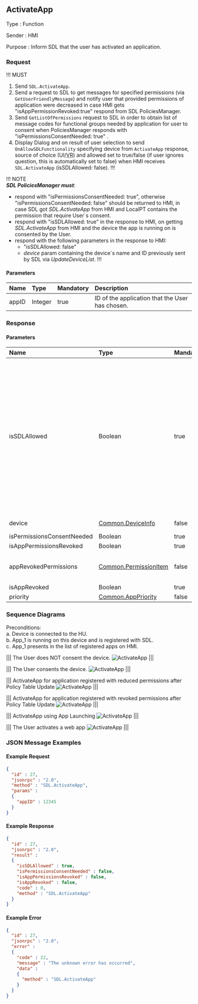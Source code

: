## ActivateApp

Type
: Function

Sender
: HMI

Purpose
: Inform SDL that the user has activated an application.

### Request

!!! MUST   

1. Send `SDL.ActivateApp`.  
2. Send a request to SDL to get messages for specified permissions (via `GetUserFriendlyMessage`) and notify user that provided permissions of application were decreased in case HMI gets  "isAppPermissionRevoked:true" respond from SDL PoliciesManager.  
3. Send `GetListOfPermissions` request to SDL in order to obtain list of message codes for functional groups needed by application for user to consent when PoliciesManager responds with "isPermissionsConsentNeeded: true" .  
4. Display Dialog and on result of user selection to send `OnAllowSDLFunctionality` specifying device from `ActivateApp` response, source of choice (UI/<abbr title="Voice Recognition">VR</abbr>) and allowed set to true/false (if user ignores question, this is automatically set to false) when HMI receives `SDL.ActivateApp` (isSDLAllowed: false).
!!!

!!! NOTE   
  _**SDL PoliciesManager must**_:
  
  * respond with "isPermissionsConsentNeeded: true", otherwise "isPermissionsConsentNeeded: false" should be returned to HMI, in case SDL got _SDL.ActivateApp_ from HMI and LocalPT contains the permission that require User\`s consent.
  * respond with "isSDLAllowed: true" in the response to HMI, on getting _SDL.ActivateApp_ from HMI and the device the app is running on is consented by the User.   
  * respond with the following parameters in the response to HMI:   
    * "isSDLAllowed: false"
    * _device_ param containing the device\`s name and ID previously sent by SDL via _UpdateDeviceList_.
!!!

#### Parameters

|Name|Type|Mandatory|Description|
|:---|:---|:--------|:----------|
|appID|Integer|true|ID of the application that the User has chosen.|

### Response

#### Parameters

|Name|Type|Mandatory|Additional|Description|
|:---|:---|:--------|:---------|:----------|
|isSDLAllowed|Boolean|true|scope: internal|SDL returns:‘true’, in case the User has allowed using the device for PolicyTable Exchange. ‘false’, in case the User has not yet been asked for or in case the User has disallowed using the device for PolicyTable Exchange.|
|device|[Common.DeviceInfo](../../common/structs/#deviceinfo)|false|scope: internal||
|isPermissionsConsentNeeded|Boolean|true|| |
|isAppPermissionsRevoked|Boolean|true|| |
|appRevokedPermissions|[Common.PermissionItem](../../common/structs/#permissionitem)|false|array: true<br>minsize: 1<br>maxsize: 100||
|isAppRevoked|Boolean|true|| |
|priority|[Common.AppPriority](../../common/enums/#apppriority)|false|| |

### Sequence Diagrams

Preconditions:   
a. Device is connected to the HU.   
b. App_1 is running on this device and is registered with SDL.   
c. App_1 presents in the list of registered apps on HMI.

|||
The User does NOT consent the device.
![ActivateApp](./assets/User_does_not_consent_the_device1.png)
|||

|||
The User consents the device.
![ActivateApp](./assets/User_consents_the_device2.png)
|||

|||
ActivateApp for application registered with reduced permissions after Policy Table Update
![ActivateApp](./assets/ActivateAppReducedPermissions.png)
|||

|||
ActivateApp for application registered with revoked permissions after Policy Table Update
![ActivateApp](./assets/ActivateAppRevokedPermissions.png)
|||

|||
ActivateApp using App Launching
![ActivateApp](./assets/ActivateAppAppLaunch.png)
|||

|||
The User activates a web app
![ActivateApp](./assets/ActivateWebApp.png)
|||

### JSON Message Examples

#### Example Request

```json
{
  "id" : 27,
  "jsonrpc" : "2.0",
  "method" : "SDL.ActivateApp",
  "params" :
  {
    "appID" : 12345
  }
}
```

#### Example Response

```json
{
  "id" : 27,
  "jsonrpc" : "2.0",
  "result" :
  {
    "isSDLAllowed" : true,
    "isPermissionsConsentNeeded" : false,
    "isAppPermissionsRevoked" : false,
    "isAppRevoked" : false,
    "code" : 0,
    "method" : "SDL.ActivateApp"
  }
}
```

#### Example Error

```json
{
  "id" : 27,
  "jsonrpc" : "2.0",
  "error" :
  {
    "code" : 22,
    "message" : "The unknown error has occurred",
    "data" :
    {
      "method" : "SDL.ActivateApp"
    }
  }
}
```
